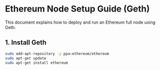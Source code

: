 # Ethereum Node Setup Guide (Geth)

This document explains how to deploy and run an Ethereum full node using Geth.

## 1. Install Geth

```bash
sudo add-apt-repository -y ppa:ethereum/ethereum
sudo apt-get update
sudo apt-get install ethereum
